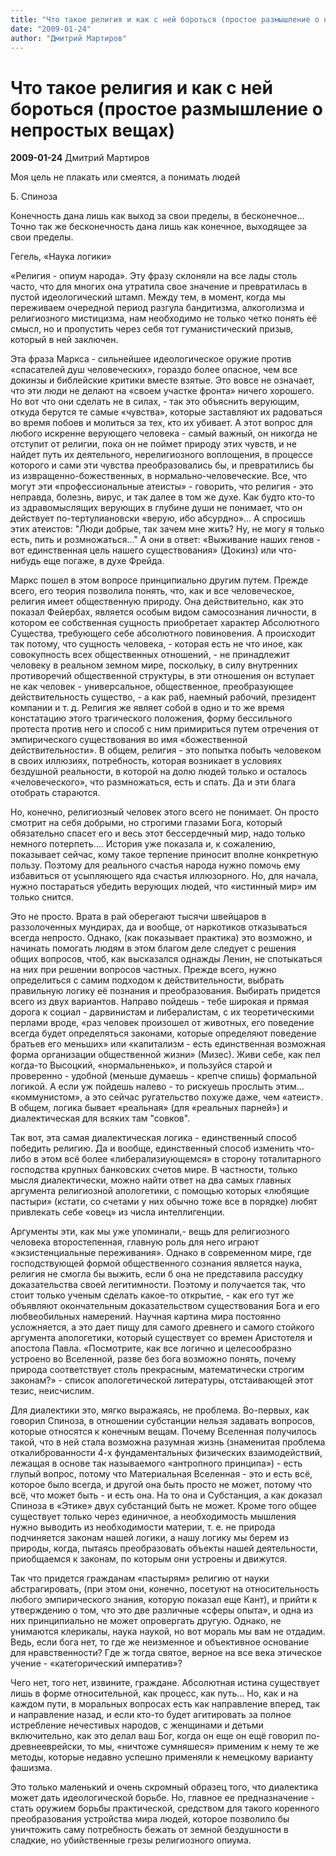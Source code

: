 ```yaml
---
title: "Что такое религия и как с ней бороться (простое размышление о непростых вещах)"
date: "2009-01-24"
author: "Дмитрий Мартиров"
---
```


# Что такое религия и как с ней бороться (простое размышление о непростых вещах)

**2009-01-24** Дмитрий Мартиров

Моя цель не плакать или смеятся, а понимать людей

Б. Спиноза

Конечность дана лишь как выход за свои пределы, в бесконечное... Точно так же бесконечность дана лишь как конечное, выходящее за свои пределы.

Гегель, «Наука логики»

«Религия - опиум народа». Эту фразу склоняли на все лады столь часто, что для многих она утратила свое значение и превратилась в пустой идеологический штамп. Между тем, в момент, когда мы переживаем очередной период разгула бандитизма, алкоголизма и религиозного мистицизма, нам необходимо не только четко понять её смысл, но и пропустить через себя тот гуманистический призыв, который в ней заключен.

Эта фраза Маркса - сильнейшее идеологическое оружие против «спасателей душ человеческих», гораздо более опасное, чем все докинзы и библейские критики вместе взятые. Это вовсе не означает, что эти люди не делают на «своем участке фронта» ничего хорошего. Но вот что они сделать не в силах, - так это объяснить верующим, откуда берутся те самые «чувства», которые заставляют их радоваться во время побоев и молиться за тех, кто их убивает. А этот вопрос для любого искренне верующего человека - самый важный, он никогда не отступит от религии, пока он не поймет природу этих чувств, и не найдет путь их деятельного, нерелигиозного воплощения, в процессе которого и сами эти чувства преобразовались бы, и превратились бы из извращенно-божественных, в нормально-человеческие. Все, что могут эти «профессиональные атеисты» - говорить, что религия - это неправда, болезнь, вирус, и так далее в том же духе. Как будто кто-то из здравомыслящих верующих в глубине души не понимает, что он действует по-тертулиановски «верую, ибо абсурдно»... А спросишь этих атеистов: "Люди добрые, так зачем мне жить? Ну, не могу я только есть, пить и розмножаться..." А они в ответ: «Выживание наших генов - вот единственная цель нашего существования» (Докинз) или что-нибудь еще погаже, в духе Фрейда.

Маркс пошел в этом вопросе принципиально другим путем. Прежде всего, его теория позволила понять, что, как и все человеческое, религия имеет общественную природу. Она действительно, как это показал Фейербах, является особым видом самосознания личности, в котором ее собственная сущность приобретает характер Абсолютного Существа, требующего себе абсолютного повиновения. А происходит так потому, что сущность человека, - которая есть не что иное, как совокупность всех общественных отношений, - не принадлежит человеку в реальном земном мире, поскольку, в силу внутренних противоречий общественной структуры, в эти отношения он вступает не как человек - универсальное, общественное, преобразующее действительность существо, - а как раб, наемный рабочий, президент компании и т. д. Религия же являет собой в одно и то же время констатацию этого трагического положения, форму бессильного протеста против него и способ с ним примириться путем отречения от эмпирического существования во имя «божественной действительности». В общем, религия - это попытка побыть человеком в своих иллюзиях, потребность, которая возникает в условиях бездушной реальности, в которой на долю людей только и осталось «человеческого», что размножаться, есть и спать. Да и эти блага отобрать стараются.

Но, конечно, религиозный человек этого всего не понимает. Он просто смотрит на себя добрыми, но строгими глазами Бога, который обязательно спасет его и весь этот бессердечный мир, надо только немного потерпеть.... История уже показала и, к сожалению, показывает сейчас, кому такое терпение приносит вполне конкретную пользу. Поэтому для реального счастья народа нужно помочь ему избавиться от усыпляющего яда счастья иллюзорного. Но, для начала, нужно постараться убедить верующих людей, что «истинный мир» им только снится.

Это не просто. Врата в рай оберегают тысячи швейцаров в раззолоченных мундирах, да и вообще, от наркотиков отказываться всегда непросто. Однако, (как показывает практика) это возможно, и начинать помогать людям в этом благом деле следует с решения общих вопросов, чтоб, как высказался однажды Ленин, не спотыкаться на них при решении вопросов частных. Прежде всего, нужно определиться с самим подходом к действительности, выбрать правильную логику её познания и преобразования. Выбирать придется всего из двух вариантов. Направо пойдешь - тебе широкая и прямая дорога к социал - дарвинистам и либералистам, с их теоретическими перлами вроде, «раз человек произошел от животных, его поведение всегда будет определяться законами, которые определяют поведение братьев его меньших» или «капитализм - есть единственная возможная форма организации общественной жизни» (Мизес). Живи себе, как пел когда-то Высоцкий, «нормальненько», и пользуйся старой и проверенно - удобной (меньше думаешь - крепче спишь) формальной логикой. А если уж пойдешь налево - то рискуешь прослыть этим... «коммунистом», а это сейчас ругательство похуже даже, чем «атеист». В общем, логика бывает «реальная» (для «реальных парней») и диалектическая для всяких там "совков".

Так вот, эта самая диалектическая логика - единственный способ победить религию. Да и вообще, единственный способ изменить что-либо в этом всё более «либерализиующемся» в сторону тоталитарного господства крупных банковских счетов мире. В частности, только мысля диалектически, можно найти ответ на два самых главных аргумента религиозной апологетики, с помощью которых «любящие пастыри» (кстати, со счетами у них обычно тоже все в порядке) любят привлекать себе «овец» из числа интеллигенции.

Аргументы эти, как мы уже упоминали,- вещь для религиозного человека второстепенная, главную роль для него играют «экзистенциальные переживания». Однако в современном мире, где господствующей формой общественного сознания является наука, религия не смогла бы выжить, если б она не представила рассудку доказательства своей легитимности. Поэтому и получается так, что стоит только ученым сделать какое-то открытие, - как его тут же объявляют окончательным доказательством существования Бога и его любвеобильных намерений. Научная картина мира постоянно усложняется, а это дает пищу для самого древнего и самого стойкого аргумента апологетики, который существует со времен Аристотеля и апостола Павла. «Посмотрите, как все логично и целесообразно устроено во Вселенной, разве без бога возможно понять, почему природа соответствует столь прекрасным, математически строгим законам?» - список апологетической литературы, отстаивающей этот тезис, неисчислим.

Для диалектики это, мягко выражаясь, не проблема. Во-первых, как говорил Спиноза, в отношении субстанции нельзя задавать вопросов, которые относятся к конечным вещам. Почему Вселенная получилось такой, что в ней стала возможна разумная жизнь (знаменитая проблема откалиброванности 4-х фундаментальных физических взаимодействий, лежащая в основе так называемого «антропного принципа») - есть глупый вопрос, потому что Материальная Вселенная - это и есть всё, которое было всегда, и другой она быть просто не может, потому что всё, что может быть - и есть она. На то она и Субстанция, а как доказал Спиноза в «Этике» двух субстанций быть не может. Кроме того общее существует только через единичное, а необходимость мышления нужно выводить из необходимости материи, т. е. не природа подчиняется законам нашей логики, а нашу логику мы берем из природы, когда, пытаясь преобразовать объекты нашей деятельности, приобщаемся к законам, по которым они устроены и движутся.

Так что придется гражданам «пастырям» религию от науки абстрагировать, (при этом они, конечно, посетуют на относительность любого эмпирического знания, которую показал еще Кант), и прийти к утверждению о том, что это две различные «сферы опыта», и одна из них принципиально не может опровергать другую. Однако, не унимаются клерикалы, наука наукой, но вот мораль мы вам не отдадим. Ведь, если бога нет, то где же неизменное и объективное основание для нравственности? Где ж тогда святое, верное на все века этическое учение - «категорический императив»?

Чего нет, того нет, извините, граждане. Абсолютная истина существует лишь в форме относительной, как процесс, как путь... Но, как и на каждом пути, в моральных вопросах есть как направление вперед, так и направление назад, и если кто-то будет агитировать за полное истребление нечестивых народов, с женщинами и детьми включительно, как это делал ваш Бог, когда он еще он ещё говорил по-древнееврейски, то мы, «ничтоже сумняшеся» применим к нему те же методы, которые недавно успешно применяли к немецкому варианту фашизма.

Это только маленький и очень скромный образец того, что диалектика может дать идеологической борьбе. Но, главное ее предназначение - стать оружием борьбы практической, средством для такого коренного преобразования устройства мира людей, которое позволило бы уничтожить саму потребность бежать от земной бездушности в сладкие, но убийственные грезы религиозного опиума.